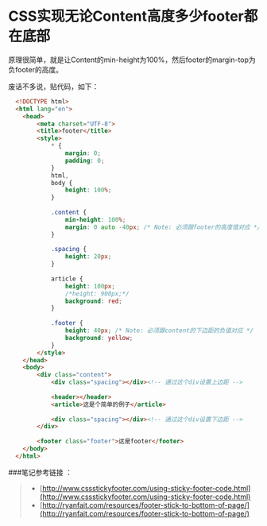 CSS实现无论Content高度多少footer都在底部
============================================

原理很简单，就是让Content的min-height为100%，然后footer的margin-top为负footer的高度。

废话不多说，贴代码，如下：

```html
  <!DOCTYPE html>
  <html lang="en">
    <head>
    	<meta charset="UTF-8">
    	<title>footer</title>
    	<style>
    		* {
    			margin: 0;
    			padding: 0;
    		}
    		html,
    		body {
    			height: 100%;
    		}
    
    		.content {
    			min-height: 100%;
    			margin: 0 auto -40px; /* Note: 必须跟footer的高度值对应 */
    		}
    
    		.spacing {
    			height: 20px;
    		}
    
    		article {
    			height: 100px;
    			/*height: 900px;*/
    			background: red;
    		}
    
    		.footer {
    			height: 40px; /* Note: 必须跟content的下边距的负值对应 */
    			background: yellow;
    		}
    	</style>
    </head>
    <body>
    	<div class="content">
    		<div class="spacing"></div><!-- 通过这个div设置上边距 -->
    
    		<header></header>
    		<article>这是个简单的例子</article>
    
    		<div class="spacing"></div><!-- 通过这个div设置下边距 -->
    	</div>
    
    	<footer class="footer">这是footer</footer>
    </body>
  </html>
```

###笔记参考链接 ：

> * [http://www.cssstickyfooter.com/using-sticky-footer-code.html](http://www.cssstickyfooter.com/using-sticky-footer-code.html)
>* [http://ryanfait.com/resources/footer-stick-to-bottom-of-page/](http://ryanfait.com/resources/footer-stick-to-bottom-of-page/)



